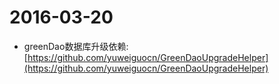 # 2016-03-20
* greenDao数据库升级依赖:[https://github.com/yuweiguocn/GreenDaoUpgradeHelper](https://github.com/yuweiguocn/GreenDaoUpgradeHelper)

  
